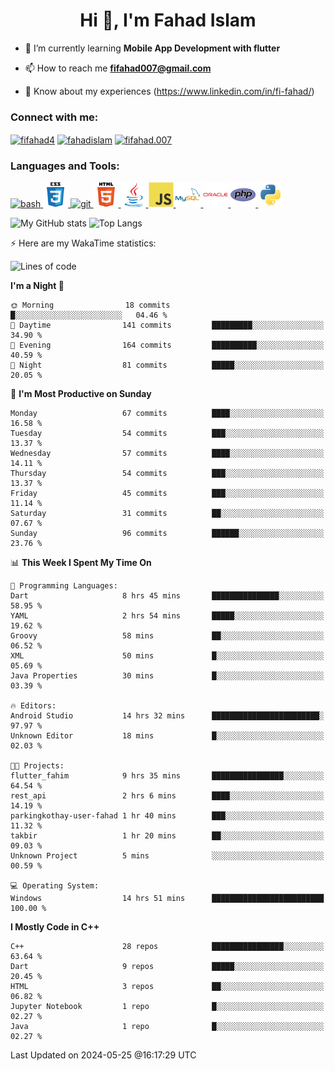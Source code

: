 <h1 align="center">Hi 👋, I'm Fahad Islam</h1>


- 🌱 I’m currently learning **Mobile App Development with flutter**

- 📫 How to reach me **fifahad007@gmail.com**

- 📄 Know about my experiences (https://www.linkedin.com/in/fi-fahad/)

<h3 align="left">Connect with me:</h3>
<p align="left">
<a href="https://twitter.com/fifahad4" target="blank"><img align="center" src="https://raw.githubusercontent.com/rahuldkjain/github-profile-readme-generator/master/src/images/icons/Social/twitter.svg" alt="fifahad4" height="30" width="40" /></a>
<a href="https://www.linkedin.com/in/fi-fahad/" target="blank"><img align="center" src="https://raw.githubusercontent.com/rahuldkjain/github-profile-readme-generator/master/src/images/icons/Social/linked-in-alt.svg" alt="fahadislam" height="30" width="40" /></a>
<a href="https://fb.com/fifahad.007" target="blank"><img align="center" src="https://raw.githubusercontent.com/rahuldkjain/github-profile-readme-generator/master/src/images/icons/Social/facebook.svg" alt="fifahad.007" height="30" width="40" /></a>
</p>

<h3 align="left">Languages and Tools:</h3>
<p align="left"> <a href="https://www.gnu.org/software/bash/" target="_blank" rel="noreferrer"> <img src="https://www.vectorlogo.zone/logos/gnu_bash/gnu_bash-icon.svg" alt="bash" width="40" height="40"/> </a> <a href="https://www.w3schools.com/css/" target="_blank" rel="noreferrer"> <img src="https://raw.githubusercontent.com/devicons/devicon/master/icons/css3/css3-original-wordmark.svg" alt="css3" width="40" height="40"/> </a> <a href="https://git-scm.com/" target="_blank" rel="noreferrer"> <img src="https://www.vectorlogo.zone/logos/git-scm/git-scm-icon.svg" alt="git" width="40" height="40"/> </a> <a href="https://www.w3.org/html/" target="_blank" rel="noreferrer"> <img src="https://raw.githubusercontent.com/devicons/devicon/master/icons/html5/html5-original-wordmark.svg" alt="html5" width="40" height="40"/> </a> <a href="https://www.java.com" target="_blank" rel="noreferrer"> <img src="https://raw.githubusercontent.com/devicons/devicon/master/icons/java/java-original.svg" alt="java" width="40" height="40"/> </a> <a href="https://developer.mozilla.org/en-US/docs/Web/JavaScript" target="_blank" rel="noreferrer"> <img src="https://raw.githubusercontent.com/devicons/devicon/master/icons/javascript/javascript-original.svg" alt="javascript" width="40" height="40"/> </a> <a href="https://www.mysql.com/" target="_blank" rel="noreferrer"> <img src="https://raw.githubusercontent.com/devicons/devicon/master/icons/mysql/mysql-original-wordmark.svg" alt="mysql" width="40" height="40"/> </a> <a href="https://www.oracle.com/" target="_blank" rel="noreferrer"> <img src="https://raw.githubusercontent.com/devicons/devicon/master/icons/oracle/oracle-original.svg" alt="oracle" width="40" height="40"/> </a> <a href="https://www.php.net" target="_blank" rel="noreferrer"> <img src="https://raw.githubusercontent.com/devicons/devicon/master/icons/php/php-original.svg" alt="php" width="40" height="40"/> </a> <a href="https://www.python.org" target="_blank" rel="noreferrer"> <img src="https://raw.githubusercontent.com/devicons/devicon/master/icons/python/python-original.svg" alt="python" width="40" height="40"/> </a> </p>

![My GitHub stats](https://github-readme-stats.vercel.app/api?username=Fahaddada47&show_icons=true&theme=radical)
![Top Langs](https://github-readme-stats.vercel.app/api/top-langs/?username=Fahaddada47&layout=donut)


⚡ Here are my WakaTime statistics:

<!--START_SECTION:waka-->
![Lines of code](https://img.shields.io/badge/From%20Hello%20World%20I%27ve%20Written-636.0%20thousand%20lines%20of%20code-blue)

**I'm a Night 🦉** 

```text
🌞 Morning                18 commits          █░░░░░░░░░░░░░░░░░░░░░░░░   04.46 % 
🌆 Daytime                141 commits         █████████░░░░░░░░░░░░░░░░   34.90 % 
🌃 Evening                164 commits         ██████████░░░░░░░░░░░░░░░   40.59 % 
🌙 Night                  81 commits          █████░░░░░░░░░░░░░░░░░░░░   20.05 % 
```
📅 **I'm Most Productive on Sunday** 

```text
Monday                   67 commits          ████░░░░░░░░░░░░░░░░░░░░░   16.58 % 
Tuesday                  54 commits          ███░░░░░░░░░░░░░░░░░░░░░░   13.37 % 
Wednesday                57 commits          ████░░░░░░░░░░░░░░░░░░░░░   14.11 % 
Thursday                 54 commits          ███░░░░░░░░░░░░░░░░░░░░░░   13.37 % 
Friday                   45 commits          ███░░░░░░░░░░░░░░░░░░░░░░   11.14 % 
Saturday                 31 commits          ██░░░░░░░░░░░░░░░░░░░░░░░   07.67 % 
Sunday                   96 commits          ██████░░░░░░░░░░░░░░░░░░░   23.76 % 
```


📊 **This Week I Spent My Time On** 

```text
💬 Programming Languages: 
Dart                     8 hrs 45 mins       ███████████████░░░░░░░░░░   58.95 % 
YAML                     2 hrs 54 mins       █████░░░░░░░░░░░░░░░░░░░░   19.62 % 
Groovy                   58 mins             ██░░░░░░░░░░░░░░░░░░░░░░░   06.52 % 
XML                      50 mins             █░░░░░░░░░░░░░░░░░░░░░░░░   05.69 % 
Java Properties          30 mins             █░░░░░░░░░░░░░░░░░░░░░░░░   03.39 % 

🔥 Editors: 
Android Studio           14 hrs 32 mins      ████████████████████████░   97.97 % 
Unknown Editor           18 mins             █░░░░░░░░░░░░░░░░░░░░░░░░   02.03 % 

🐱‍💻 Projects: 
flutter_fahim            9 hrs 35 mins       ████████████████░░░░░░░░░   64.54 % 
rest_api                 2 hrs 6 mins        ████░░░░░░░░░░░░░░░░░░░░░   14.19 % 
parkingkothay-user-fahad 1 hr 40 mins        ███░░░░░░░░░░░░░░░░░░░░░░   11.32 % 
takbir                   1 hr 20 mins        ██░░░░░░░░░░░░░░░░░░░░░░░   09.03 % 
Unknown Project          5 mins              ░░░░░░░░░░░░░░░░░░░░░░░░░   00.59 % 

💻 Operating System: 
Windows                  14 hrs 51 mins      █████████████████████████   100.00 % 
```

**I Mostly Code in C++** 

```text
C++                      28 repos            ████████████████░░░░░░░░░   63.64 % 
Dart                     9 repos             █████░░░░░░░░░░░░░░░░░░░░   20.45 % 
HTML                     3 repos             ██░░░░░░░░░░░░░░░░░░░░░░░   06.82 % 
Jupyter Notebook         1 repo              █░░░░░░░░░░░░░░░░░░░░░░░░   02.27 % 
Java                     1 repo              █░░░░░░░░░░░░░░░░░░░░░░░░   02.27 % 
```




 Last Updated on 2024-05-25 @16:17:29 UTC
<!--END_SECTION:waka-->
